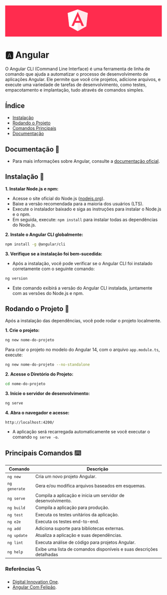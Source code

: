 <p align="center">
  <img src="assets/angular.png">
</p>

# 🅰️ Angular 

O Angular CLI (Command Line Interface) é uma ferramenta de linha de comando que ajuda a automatizar o processo de desenvolvimento de aplicações Angular. Ele permite que você crie projetos, adicione arquivos, e execute uma variedade de tarefas de desenvolvimento, como testes, empacotamento e implantação, tudo através de comandos simples.

## Índice

- [Instalação](#instalação)
- [Rodando o Projeto](#rodando-o-projeto)
- [Comandos Principais](#comandos-principais)
- [Documentação](#documentação)

## Documentação 📄

- Para mais informações sobre Angular, consulte a [documentação oficial](https://angular.dev/overview).

## Instalação 🚀

**1. Instalar Node.js e npm:**

* Acesse o site oficial do Node.js ([nodejs.org](https://nodejs.org/en)).
* Baixe a versão recomendada para a maioria dos usuários (LTS).
* Execute o instalador baixado e siga as instruções para instalar o Node.js e o npm.
* Em seguida, execute: `npm install` para instalar todas as dependências do Node.js.


**2. Instale o Angular CLI globalmente:**

```bash
npm install -g @angular/cli
```

**3. Verifique se a instalação foi bem-sucedida:**

* Após a instalação, você pode verificar se o Angular CLI foi instalado corretamente com o seguinte comando:

```bash
ng version
```
* Este comando exibirá a versão do Angular CLI instalada, juntamente com as versões do Node.js e npm.

## Rodando o Projeto 🚀

Após a instalação das dependências, você pode rodar o projeto localmente.

**1. Crie o projeto:**

```bash
ng new nome-do-projeto
```

Para criar o projeto no modelo do Angular 14, com o arquivo `app.module.ts`, execute:

```bash
ng new nome-do-projeto --no-standalone
```

**2. Acesse o Diretório do Projeto:**

```bash
cd nome-do-projeto
```

**3. Inicie o servidor de desenvolvimento:**

```bash
ng serve
```

**4. Abra o navegador e acesse:**

```
http://localhost:4200/
```

* A aplicação será recarregada automaticamente se você executar o comando `ng serve -o`.

## Principais Comandos ⌨️

| Comando     | Descrição                                                 |
|-------------|-----------------------------------------------------------|
| `ng new`    | Cria um novo projeto Angular.                              |
| `ng generate` | Gera e/ou modifica arquivos baseados em esquemas.       |
| `ng serve`  | Compila a aplicação e inicia um servidor de desenvolvimento. |
| `ng build`  | Compila a aplicação para produção.                         |
| `ng test`   | Executa os testes unitários da aplicação.                  |
| `ng e2e`    | Executa os testes end-to-end.                              |
| `ng add`    | Adiciona suporte para bibliotecas externas.                |
| `ng update` | Atualiza a aplicação e suas dependências.                  |
| `ng lint`   | Executa análise de código para projetos Angular.           |
| `ng help`    | Exibe uma lista de comandos disponíveis e suas descrições detalhadas |

### Referências 🔍
- [Digital Innovation One](https://web.dio.me/).
- [Angular Com Felipão](https://felipe-aguiar.gitbook.io/angular-v17).
